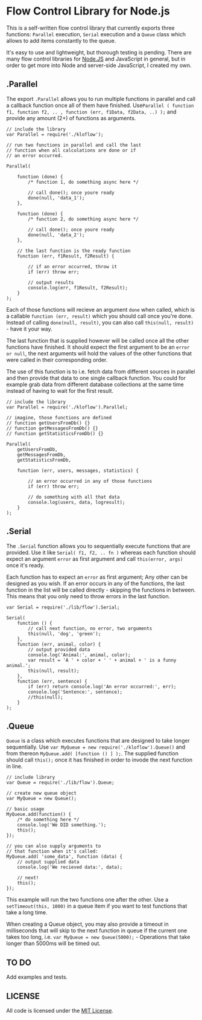 # Flow Control Library for Node.js

This is a self-written flow control library that currently exports three functions: `Parallel` execution, `Serial` execution and a `Queue` class which allows to add items constantly to the queue. 

It's easy to use and lightweight, but thorough testing is pending. There are many flow control libraries for [Node.JS](http://nodejs.org/) and JavaScript in general, but in order to get more into Node and server-side JavaScript, I created my own.

## .Parallel

The export `.Parallel` allows you to run multiple functions in parallel and call a callback function once all of them have finished. Use`Parallel ( function f1, function f2, .. , function (err, f1Data, f2Data, ..) );` and provide any amount (2+) of functions as arguments. 

    // include the library
    var Parallel = require('./kloflow');
    
    // run two functions in parallel and call the last
    // function when all calculations are done or if
    // an error occurred.
    
    Parallel(
    	
        function (done) { 
        	/* function 1, do something async here */
        	
        	// call done(); once youre ready
        	done(null, 'data_1');
        },
        
        function (done) {
        	/* function 2, do something async here */
        	
        	// call done(); once youre ready
        	done(null, 'data_2');
        },
        
        // the last function is the ready function
        function (err, f1Result, f2Result) {
        
            // if an error occurred, throw it
            if (err) throw err;
            
            // output results
            console.log(err, f1Result, f2Result);
        }
    );

Each of those functions will recieve an argument `done` when called, which is a callable `function (err, result)` which you should call once you're done. Instead of calling `done(null, result)`, you can also call `this(null, result)` - have it your way.

The last function that is supplied however will be called once all the other functions have finished. It should expect the first argument to be an `error or null`, the next arguments will hold the values of the other functions that were called in their corresponding order. 

The use of this function is to i.e. fetch data from different sources in parallel and then provide that data to one single callback function. You could for example grab data from different database collections at the same time instead of having to wait for the first result.

    // include the library
    var Parallel = require('./kloflow').Parallel;
    
    // imagine, those functions are defined
    // function getUsersFromDb() {}
    // function getMessagesFromDb() {}
    // function getStatisticsFromDb() {}
    
    Parallel(
    	getUsersFromDb,
    	getMessagesFromDb,
    	getStatisticsFromDb,
    	
    	function (err, users, messages, statistics) {
    	
    	    // an error occurred in any of those functions
    		if (err) throw err;
    	
    	    // do something with all that data
    	    console.log(users, data, logresult);
    	}
    );

## .Serial

The `.Serial` function allows you to sequentially execute functions that are provided. Use it like `Serial( f1, f2, .. fn )` whereas each function should expect an argument `error` as first argument and call `this(error, args)` once it's ready.

Each function has to expect an `error` as first argument; Any other can be designed as you wish. If an error occurs in any of the functions, the last function in the list will be called directly - skipping the functions in between. This means that you only need to throw errors in the last function.

	var Serial = require('./lib/flow').Serial;
	
	Serial(
		function () {
			// call next function, no error, two arguments
			this(null, 'dog', 'green');
		},
		function (err, animal, color) {
			// output provided data
			console.log('Animal:', animal, color);
			var result = 'A ' + color + ' ' + animal + ' is a funny animal.';
			this(null, result);
		},
		function (err, sentence) {
			if (err) return console.log('An error occurred:', err);
			console.log('Sentence:', sentence);	
			//this(null);	
		}
	);

## .Queue

`Queue` is a class which executes functions that are designed to take longer sequentially. Use `var MyQueue = new require('./kloflow').Queue()` and from thereon `MyQueue.add( [function () ] );`. The supplied function should call `this();` once it has finished in order to invode the next function in line.

	// include library
	var Queue = require('./lib/flow').Queue;
	
	// create new queue object
	var MyQueue = new Queue();
	
	// basic usage
	MyQueue.add(function() {
	    /* do something here */
		console.log('We DID something.');
		this();
	});
	
	// you can also supply arguments to 
	// that function when it's called:
	MyQueue.add( 'some_data', function (data) {
	    // output supplied data
	    console.log('We recieved data:', data);
	    
	    // next!
	    this();
	});
	
This example will run the two functions one after the other. Use a `setTimeout(this, 1000)` in a queue item if you want to test functions that take a long time.

When creating a Queue object, you may also provide a timeout in milliseconds that will skip to the next function in queue if the current one takes too long, i.e. `var MyQueue = new Queue(5000);` - Operations that take longer than 5000ms will be timed out. 

## TO DO

Add examples and tests.

## LICENSE

All code is licensed under the [MIT License](http://en.wikipedia.org/wiki/MIT_License).